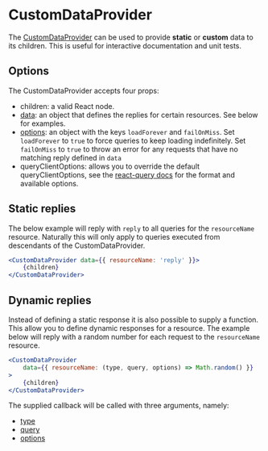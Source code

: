 # CustomDataProvider

The [CustomDataProvider](https://github.com/dhis2/app-runtime/blob/master/services/data/src/react/components/CustomDataProvider.tsx) can be used to provide **static** or **custom** data to its children. This is useful for interactive documentation and unit tests.

## Options

The CustomDataProvider accepts four props:

-   children: a valid React node.
-   [data](https://github.com/dhis2/app-runtime/blob/master/services/data/src/links/CustomDataLink.ts#L15): an object that defines the replies for certain resources. See below for examples.
-   [options](https://github.com/dhis2/app-runtime/blob/master/services/data/src/links/CustomDataLink.ts#L18): an object with the keys `loadForever` and `failOnMiss`. Set `loadForever` to `true` to force queries to keep loading indefinitely. Set `failOnMiss` to `true` to throw an error for any requests that have no matching reply defined in `data`
-   queryClientOptions: allows you to override the default queryClientOptions, see the [react-query docs](https://react-query.tanstack.com/reference/QueryClient) for the format and available options.

## Static replies

The below example will reply with `reply` to all queries for the `resourceName` resource. Naturally this will only apply to queries executed from descendants of the CustomDataProvider.

```jsx
<CustomDataProvider data={{ resourceName: 'reply' }}>
    {children}
</CustomDataProvider>
```

## Dynamic replies

Instead of defining a static response it is also possible to supply a function. This allow you to define dynamic responses for a resource. The example below will reply with a random number for each request to the `resourceName` resource.

```jsx
<CustomDataProvider
    data={{ resourceName: (type, query, options) => Math.random() }}
>
    {children}
</CustomDataProvider>
```

The supplied callback will be called with three arguments, namely:

-   [type](https://github.com/dhis2/app-runtime/blob/master/services/data/src/engine/types/ExecuteOptions.ts#L4)
-   [query](https://github.com/dhis2/app-runtime/blob/master/services/data/src/engine/types/Query.ts#L15)
-   [options](https://github.com/dhis2/app-runtime/blob/master/services/data/src/engine/types/DataEngineLink.ts#L5)
